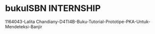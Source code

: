 # bukuISBN INTERNSHIP
1164043-Lalita Chandiany-D4TI4B-Buku-Tutorial-Prototipe-PKA-Untuk-Mendeteksi-Banjir
